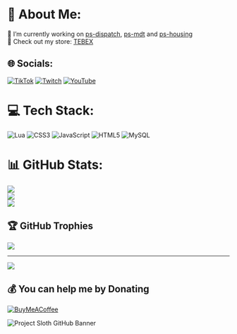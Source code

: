 # 💫 About Me:
🔭 I’m currently working on [ps-dispatch](https://github.com/Project-Sloth/ps-dispatch), [ps-mdt](https://github.com/Project-Sloth/ps-mdt) and [ps-housing](https://github.com/Project-Sloth/ps-housing)<br>🌱 Check out my store: [TEBEX]([https://github.com/Project-Sloth/ps-housing](https://lsn-store.tebex.io/))


## 🌐 Socials:
[![TikTok](https://img.shields.io/badge/TikTok-%23000000.svg?logo=TikTok&logoColor=white)](https://tiktok.com/@mrvn.rg) [![Twitch](https://img.shields.io/badge/Twitch-%239146FF.svg?logo=Twitch&logoColor=white)](https://twitch.tv/LeSiiN_) [![YouTube](https://img.shields.io/badge/YouTube-%23FF0000.svg?logo=YouTube&logoColor=white)](https://youtube.com/@LeSiiN) 

# 💻 Tech Stack:
![Lua](https://img.shields.io/badge/lua-%232C2D72.svg?style=for-the-badge&logo=lua&logoColor=white) ![CSS3](https://img.shields.io/badge/css3-%231572B6.svg?style=for-the-badge&logo=css3&logoColor=white) ![JavaScript](https://img.shields.io/badge/javascript-%23323330.svg?style=for-the-badge&logo=javascript&logoColor=%23F7DF1E) ![HTML5](https://img.shields.io/badge/html5-%23E34F26.svg?style=for-the-badge&logo=html5&logoColor=white) ![MySQL](https://img.shields.io/badge/mysql-%2300f.svg?style=for-the-badge&logo=mysql&logoColor=white)
# 📊 GitHub Stats:
![](https://github-readme-stats.vercel.app/api?username=LeSiiN&theme=radical&hide_border=false&include_all_commits=true&count_private=true)<br/>
![](https://github-readme-streak-stats.herokuapp.com/?user=LeSiiN&theme=radical&hide_border=false)<br/>
![](https://github-readme-stats.vercel.app/api/top-langs/?username=LeSiiN&theme=radical&hide_border=false&include_all_commits=true&count_private=true&layout=compact)

## 🏆 GitHub Trophies
![](https://github-profile-trophy.vercel.app/?username=LeSiiN&theme=radical&no-frame=true&no-bg=true&margin-w=4)

---
[![](https://visitcount.itsvg.in/api?id=LeSiiN&icon=0&color=0)](https://visitcount.itsvg.in)

  ## 💰 You can help me by Donating
  [![BuyMeACoffee](https://img.shields.io/badge/Buy%20Me%20a%20Coffee-ffdd00?style=for-the-badge&logo=buy-me-a-coffee&logoColor=black)](https://buymeacoffee.com/LeSiiN)

![Project Sloth GitHub Banner](https://user-images.githubusercontent.com/91661118/168956591-43462c40-e7c2-41af-8282-b2d9b6716771.png)
